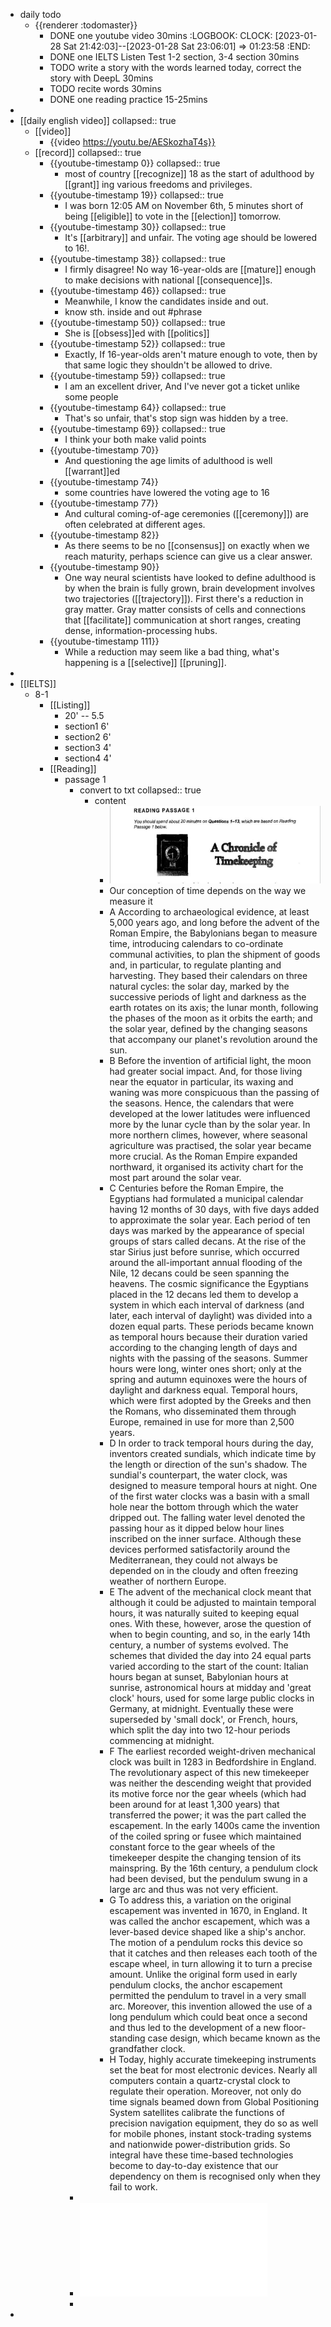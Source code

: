 - daily todo
	- {{renderer :todomaster}}
		- DONE one youtube video 30mins
		  :LOGBOOK:
		  CLOCK: [2023-01-28 Sat 21:42:03]--[2023-01-28 Sat 23:06:01] =>  01:23:58
		  :END:
		- DONE one IELTS Listen Test 1-2 section, 3-4 section  30mins
		- TODO write a story with the words learned today, correct the story with DeepL  30mins
		- TODO recite words 30mins
		- DONE one reading practice 15-25mins
-
- [[daily english video]]
  collapsed:: true
	- [[video]]
		- {{video https://youtu.be/AESkozhaT4s}}
	- [[record]]
	  collapsed:: true
		- {{youtube-timestamp 0}}
		  collapsed:: true
			- most of country [[recognize]] 18 as the start of adulthood by [[grant]] ing various freedoms and privileges.
		- {{youtube-timestamp 19}}
		  collapsed:: true
			- I was born 12:05 AM on November 6th, 5 minutes short of being [[eligible]] to vote in the [[election]] tomorrow.
		- {{youtube-timestamp 30}}
		  collapsed:: true
			- It's [[arbitrary]] and unfair. The voting age should be lowered to 16!.
		- {{youtube-timestamp 38}}
		  collapsed:: true
			- I firmly disagree! No way 16-year-olds are [[mature]] enough to  make decisions with national [[consequence]]s.
		- {{youtube-timestamp 46}}
		  collapsed:: true
			- Meanwhile, I know the candidates inside and out.
			- know sth. inside and out #phrase
		- {{youtube-timestamp 50}}
		  collapsed:: true
			- She is [[obsess]]ed with [[politics]]
		- {{youtube-timestamp 52}}
		  collapsed:: true
			- Exactly, If 16-year-olds aren't mature enough to vote, then by that same logic they shouldn't be allowed to drive.
		- {{youtube-timestamp 59}}
		  collapsed:: true
			- I am an excellent driver, And I've never got a ticket unlike some people
		- {{youtube-timestamp 64}}
		  collapsed:: true
			- That's so unfair, that's stop sign was hidden by a tree.
		- {{youtube-timestamp 69}}
		  collapsed:: true
			- I think your both make valid points
		- {{youtube-timestamp 70}}
			- And questioning the age limits of adulthood is well [[warrant]]ed
		- {{youtube-timestamp 74}}
			- some countries have lowered the voting age to 16
		- {{youtube-timestamp 77}}
			- And cultural coming-of-age ceremonies ([[ceremony]]) are often celebrated at different ages.
		- {{youtube-timestamp 82}}
			- As there seems to be no [[consensus]] on exactly when we reach maturity, perhaps science can give us a clear answer.
		- {{youtube-timestamp 90}}
			- One way neural scientists have looked to define adulthood is by when the brain is fully grown, brain development involves two trajectories ([[trajectory]]). First there's a reduction in gray matter. Gray matter consists of cells and connections that [[facilitate]] communication at short ranges, creating dense, information-processing hubs.
		- {{youtube-timestamp 111}}
			- While a reduction may seem like a bad thing, what's happening is a [[selective]] [[pruning]].
-
- [[IELTS]]
	- 8-1
		- [[Listing]]
			- 20' -- 5.5
			- section1 6'
			- section2 6'
			- section3 4'
			- section4 4'
		- [[Reading]]
			- passage 1
				- convert to txt
				  collapsed:: true
					- content
						- ![image.png](../assets/image_1674919043442_0.png)
						- Our conception of time depends on the way we measure it
						- A According to archaeological evidence, at least 5,000 years ago, and long before the advent of the Roman Empire, the Babylonians began to measure time, introducing calendars to co-ordinate communal activities, to plan the shipment of goods and, in particular, to regulate planting and harvesting. They based their calendars on three natural cycles: the solar day, marked by the successive periods of light and darkness as the earth rotates on its axis; the lunar month, following the phases of the moon as it orbits the earth; and the solar year, defined by the changing seasons that accompany our planet's revolution around the sun.
						- B Before the invention of artificial light, the moon had greater social impact. And, for those living near the equator in particular, its waxing and waning was more conspicuous than the passing of the seasons. Hence, the calendars that were developed at the lower latitudes were influenced more by the lunar cycle than by the solar year. In more northern climes, however, where seasonal agriculture was practised, the solar year became more crucial. As the Roman Empire expanded northward, it organised its activity chart for the most part around the solar vear.
						- C Centuries before the Roman Empire, the Egyptians had formulated a municipal calendar having 12 months of 30 days, with five days added to approximate the solar year. Each period of ten days was marked by the appearance of special groups of stars called decans. At the rise of the star Sirius just before sunrise, which occurred around the all-important annual flooding of the Nile, 12 decans could be seen spanning the heavens. The cosmic significance the Egyptians placed in the 12 decans led them to develop a system in which each interval of darkness (and later, each interval of daylight) was divided into a dozen equal parts. These periods became known as temporal hours because their duration varied according to the changing length of days and nights with the passing of the seasons. Summer hours were long, winter ones short; only at the spring and autumn equinoxes were the hours of daylight and darkness equal. Temporal hours, which were first adopted by the Greeks and then the Romans, who disseminated them through Europe, remained in use for more than 2,500 years.
						- D In order to track temporal hours during the day, inventors created sundials, which indicate time by the length or direction of the sun's shadow. The sundial's counterpart, the water clock, was designed to measure temporal hours at night. One of the first water clocks was a basin with a small hole near the bottom through which the water dripped out. The falling water level denoted the passing hour as it dipped below hour lines inscribed on the inner surface. Although these devices performed satisfactorily around the Mediterranean, they could not always be depended on in the cloudy and often freezing weather of northern Europe.
						- E The advent of the mechanical clock meant that although it could be adjusted to maintain temporal hours, it was naturally suited to keeping equal ones. With these, however, arose the question of when to begin counting, and so, in the early 14th century, a number of systems evolved. The schemes that divided the day into 24 equal parts varied according to the start of the count: Italian hours began at sunset, Babylonian hours at sunrise, astronomical hours at midday and 'great clock' hours, used for some large public clocks in Germany, at midnight. Eventually these were superseded by 'small dock', or French, hours, which split the day into two 12-hour periods commencing at midnight.
						- F The earliest recorded weight-driven mechanical clock was built in 1283 in Bedfordshire in England. The revolutionary aspect of this new timekeeper was neither the descending weight that provided its motive force nor the gear wheels (which had been around for at least 1,300 years) that transferred the power; it was the part called the escapement. In the early 1400s came the invention of the coiled spring or fusee which maintained constant force to the gear wheels of the timekeeper despite the changing tension of its mainspring. By the 16th century, a pendulum clock had been devised, but the pendulum swung in a large arc and thus was not very efficient.
						- G To address this, a variation on the original escapement was invented in 1670, in England. It was called the anchor escapement, which was a lever-based device shaped like a ship's anchor. The motion of a pendulum rocks this device so that it catches and then releases each tooth of the escape wheel, in turn allowing it to turn a precise amount. Unlike the original form used in early pendulum clocks, the anchor escapement permitted the pendulum to travel in a very small arc. Moreover, this invention allowed the use of a long pendulum which could beat once a second and thus led to the development of a new floor-standing case design, which became known as the grandfather clock.
						- H Today, highly accurate timekeeping instruments set the beat for most electronic devices. Nearly all computers contain a quartz-crystal clock to regulate their operation. Moreover, not only do time signals beamed down from Global Positioning System satellites calibrate the functions of precision navigation equipment, they do so as well for mobile phones, instant stock-trading systems and nationwide power-distribution grids. So integral have these time-based technologies become to day-to-day existence that our dependency on them is recognised only when they fail to work.
				-
				- ![Cambridge-IELTS-8.pdf](../assets/Cambridge-IELTS-8_1674919592909_0.pdf)
				-
-